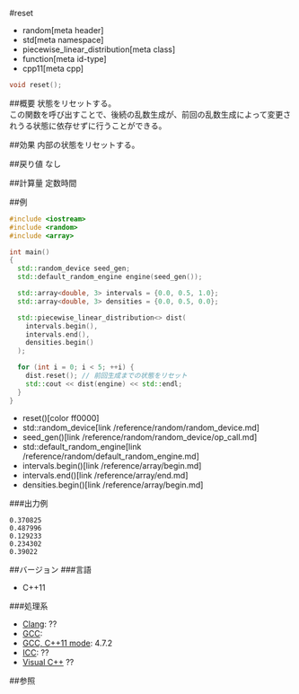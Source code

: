 #reset
* random[meta header]
* std[meta namespace]
* piecewise_linear_distribution[meta class]
* function[meta id-type]
* cpp11[meta cpp]

```cpp
void reset();
```

##概要
状態をリセットする。  
この関数を呼び出すことで、後続の乱数生成が、前回の乱数生成によって変更されうる状態に依存せずに行うことができる。

##効果
内部の状態をリセットする。

##戻り値
なし


##計算量
定数時間


##例
```cpp
#include <iostream>
#include <random>
#include <array>

int main()
{
  std::random_device seed_gen;
  std::default_random_engine engine(seed_gen());

  std::array<double, 3> intervals = {0.0, 0.5, 1.0};
  std::array<double, 3> densities = {0.0, 0.5, 0.0};

  std::piecewise_linear_distribution<> dist(
    intervals.begin(),
    intervals.end(),
    densities.begin()
  );

  for (int i = 0; i < 5; ++i) {
    dist.reset(); // 前回生成までの状態をリセット
    std::cout << dist(engine) << std::endl;
  }
}
```
* reset()[color ff0000]
* std::random_device[link /reference/random/random_device.md]
* seed_gen()[link /reference/random/random_device/op_call.md]
* std::default_random_engine[link /reference/random/default_random_engine.md]
* intervals.begin()[link /reference/array/begin.md]
* intervals.end()[link /reference/array/end.md]
* densities.begin()[link /reference/array/begin.md]

###出力例
```
0.370825
0.487996
0.129233
0.234302
0.39022
```

##バージョン
###言語
- C++11

###処理系
- [Clang](/implementation.md#clang): ??
- [GCC](/implementation.md#gcc): 
- [GCC, C++11 mode](/implementation.md#gcc): 4.7.2
- [ICC](/implementation.md#icc): ??
- [Visual C++](/implementation.md#visual_cpp) ??


##参照



